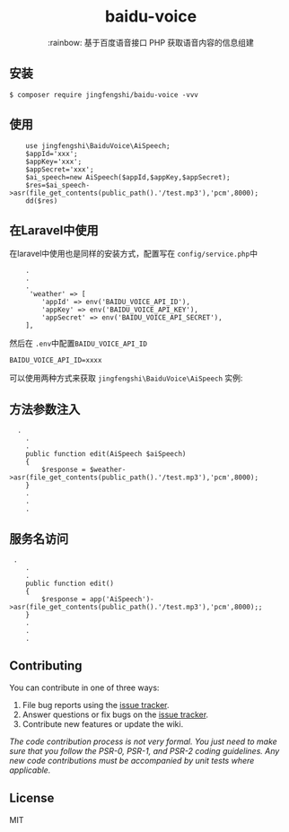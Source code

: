 <h1 align="center"> baidu-voice </h1>

<p align="center">:rainbow: 基于百度语音接口 PHP 获取语音内容的信息组建</p>


## 安装

```shell
$ composer require jingfengshi/baidu-voice -vvv
```

## 使用
```shell
    use jingfengshi\BaiduVoice\AiSpeech;
    $appId='xxx';
    $appKey='xxx';
    $appSecret='xxx';
    $ai_speech=new AiSpeech($appId,$appKey,$appSecret);
    $res=$ai_speech->asr(file_get_contents(public_path().'/test.mp3'),'pcm',8000);
    dd($res)
```

## 在Laravel中使用
在laravel中使用也是同样的安装方式，配置写在 `config/service.php`中
```shell
    .
    .
    .
     'weather' => [
        'appId' => env('BAIDU_VOICE_API_ID'),
        'appKey' => env('BAIDU_VOICE_API_KEY'),
        'appSecret' => env('BAIDU_VOICE_API_SECRET'),
    ],

```
然后在 `.env`中配置`BAIDU_VOICE_API_ID`
```shell
BAIDU_VOICE_API_ID=xxxx
```
可以使用两种方式来获取  `jingfengshi\BaiduVoice\AiSpeech` 实例:

## 方法参数注入

```shell
  .
    .
    .
    public function edit(AiSpeech $aiSpeech) 
    {
        $response = $weather->asr(file_get_contents(public_path().'/test.mp3'),'pcm',8000);
    }
    .
    .
    .

```

## 服务名访问

```shell
 .
    .
    .
    public function edit() 
    {
        $response = app('AiSpeech')->asr(file_get_contents(public_path().'/test.mp3'),'pcm',8000);;
    }
    .
    .
    .

```

## Contributing

You can contribute in one of three ways:

1. File bug reports using the [issue tracker](https://github.com/jingfengshi/baidu-voice/issues).
2. Answer questions or fix bugs on the [issue tracker](https://github.com/jingfengshi/baidu-voice/issues).
3. Contribute new features or update the wiki.

_The code contribution process is not very formal. You just need to make sure that you follow the PSR-0, PSR-1, and PSR-2 coding guidelines. Any new code contributions must be accompanied by unit tests where applicable._

## License

MIT